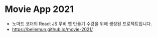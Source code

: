 # Movie App 2021

- 노마드 코더의 React JS 무비 앱 만들기 수강을 위해 생성된 프로젝트입니다.
- <a href="https://beliemun.github.io/movie-2021/">https://beliemun.github.io/movie-2021/</a>